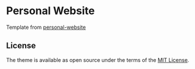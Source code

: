 # Personal Website

Template from [personal-website](https://github.com/github/personal-website)


## License

The theme is available as open source under the terms of the [MIT License](https://opensource.org/licenses/MIT).
